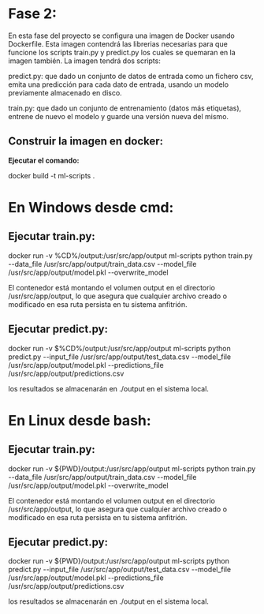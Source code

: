 # Fase 2:

En esta fase del proyecto se configura una imagen de Docker usando Dockerfile. Esta imagen contendrá las librerias necesarias para que funcione los scripts train.py y predict.py los cuales se quemaran en la imagen también.
La imagen tendrá dos scripts:

predict.py: que dado un conjunto de datos de entrada como un fichero csv, emita una predicción para cada dato de entrada, usando un modelo previamente almacenado en disco.

train.py: que dado un conjunto de entrenamiento (datos más etiquetas), entrene de nuevo el modelo y guarde una versión nueva del mismo.

## Construir la imagen en docker:
**Ejecutar el comando:**

docker build -t ml-scripts .

# En Windows desde cmd:
## Ejecutar train.py:

docker run -v %CD%/output:/usr/src/app/output ml-scripts python train.py --data_file /usr/src/app/output/train_data.csv --model_file /usr/src/app/output/model.pkl --overwrite_model

El contenedor está montando el volumen output en el directorio /usr/src/app/output, lo que asegura que cualquier archivo creado o modificado en esa ruta persista en tu sistema anfitrión.

## Ejecutar predict.py:

docker run -v $%CD%/output:/usr/src/app/output ml-scripts python predict.py --input_file /usr/src/app/output/test_data.csv --model_file /usr/src/app/output/model.pkl --predictions_file /usr/src/app/output/predictions.csv

los resultados se almacenarán en ./output en el sistema local.

# En Linux desde bash:
## Ejecutar train.py:

docker run -v ${PWD}/output:/usr/src/app/output ml-scripts python train.py --data_file /usr/src/app/output/train_data.csv --model_file /usr/src/app/output/model.pkl --overwrite_model

El contenedor está montando el volumen output en el directorio /usr/src/app/output, lo que asegura que cualquier archivo creado o modificado en esa ruta persista en tu sistema anfitrión.

## Ejecutar predict.py:

docker run -v ${PWD}/output:/usr/src/app/output ml-scripts python predict.py --input_file /usr/src/app/output/test_data.csv --model_file /usr/src/app/output/model.pkl --predictions_file /usr/src/app/output/predictions.csv

los resultados se almacenarán en ./output en el sistema local.
